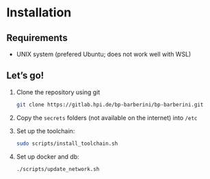 # Installation

## Requirements

- UNIX system (prefered Ubuntu; does not work well with WSL)

## Let’s go!

1. Clone the repository using git

   ```bash
   git clone https://gitlab.hpi.de/bp-barberini/bp-barberini.git
   ```

2. Copy the `secrets` folders (not available on the internet) into `/etc`

3. Set up the toolchain:

   ```bash
   sudo scripts/install_toolchain.sh
   ```

4. Set up docker and db:

   ```bash
   ./scripts/update_network.sh
   ```
